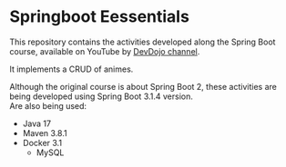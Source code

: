 # Springboot Eessentials


This repository contains the activities developed along the Spring Boot course, available on YouTube by [DevDojo channel](https://www.youtube.com/watch?v=bCzsSXE4Jzg&list=PL62G310vn6nFBIxp6ZwGnm8xMcGE3VA5H&index=1).

It implements a CRUD of animes.

Although the original course is about Spring Boot 2, these activities are being developed using Spring Boot 3.1.4 version.
<br>Are also being used:
* Java 17
* Maven 3.8.1
* Docker 3.1
  * MySQL
